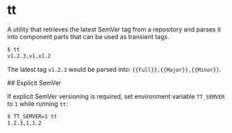 # tt

A utility that retrieves the latest SemVer tag from a repository and parses it into component parts that can be used as transient tags.

```sh
$ tt
v1.2.3,v1,v1.2
```

The latest tag `v1.2.3` would be parsed into: `{{Full}},{{Major}},{{Minor}}`.

## Explicit SemVer

If explicit SemVer versioning is required, set environment variable `TT_SEMVER` to `1` while running `tt`:

```sh
$ TT_SEMVER=1 tt
1.2.3,1,1.2
```
